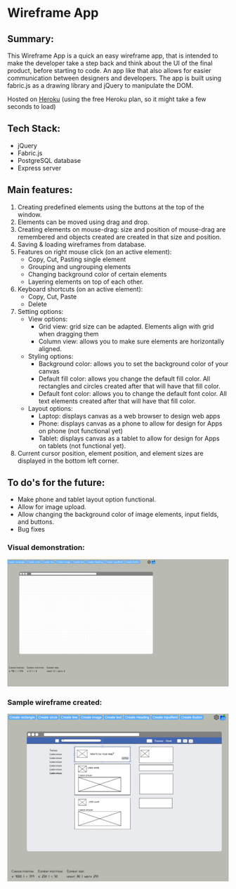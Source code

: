 # Wireframe App

## Summary:
This Wireframe App is a quick an easy wireframe app, that is intended to make the developer take a step back and think about the UI of the final product, before starting to code. An app like that also allows for easier communication between designers and developers.
The app is built using fabric.js as a drawing library and jQuery to manipulate the DOM.

Hosted on [Heroku](https://wireframe-thomas.herokuapp.com/) (using the free Heroku plan, so it might take a few seconds to load)

## Tech Stack:
* jQuery
* Fabric.js
* PostgreSQL database
* Express server

## Main features:
1. Creating predefined elements using the buttons at the top of the window.
2. Elements can be moved using drag and drop.
3. Creating elements on mouse-drag: size and position of mouse-drag are remembered and objects created are created in that size and position.
4. Saving & loading wireframes from database.
5. Features on right mouse click (on an active element):
    * Copy, Cut, Pasting single element
    * Grouping and ungrouping elements
    * Changing background color of certain elements
    * Layering elements on top of each other.
6. Keyboard shortcuts (on an active element):
    * Copy, Cut, Paste
    * Delete
7. Setting options:
    * View options:
      - Grid view: grid size can be adapted. Elements align with grid when dragging them
      - Column view: allows you to make sure elements are horizontally aligned.
    * Styling options:
      - Background color: allows you to set the background color of your canvas
      - Default fill color: allows you change the default fill color. All rectangles and circles created after that will have that fill color.
      - Default font color: allows you to change the default font color. All text elements created after that will have that fill color.
    * Layout options:
      - Laptop: displays canvas as a web browser to design web apps
      - Phone: displays canvas as a phone to allow for design for Apps on phone (not functional yet)
      - Tablet: displays canvas as a tablet to allow for design for Apps on tablets (not functional yet).
8. Current cursor position, element position, and element sizes are displayed in the bottom left corner.

## To do's for the future:
* Make phone and tablet layout option functional.
* Allow for image upload.
* Allow changing the background color of image elements, input fields, and buttons.
* Bug fixes

### Visual demonstration:
![Wireframe App GIF](https://github.com/gselli12/wireframe-app/blob/master/Images/gifForReadme.gif)

### Sample wireframe created:
![Wireframe App example](https://github.com/gselli12/wireframe-app/blob/master/Images/sample_wireframe.PNG)
